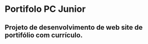 # Portifolo PC Junior 

<p align="center">


## Projeto de desenvolvimento de web site de portifólio com currículo.

<br />

